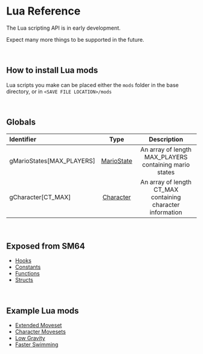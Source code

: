 # Lua Reference

The Lua scripting API is in early development.

Expect many more things to be supported in the future.

<br />

## How to install Lua mods
Lua scripts you make can be placed either the `mods` folder in the base directory, or in `<SAVE FILE LOCATION>/mods`

<br />

## Globals
| Identifier | Type | Description |
| :--------  | :--: | :---------: |
| gMarioStates[MAX_PLAYERS] | [MarioState](structs.md#MarioState) | An array of length MAX_PLAYERS containing mario states |
| gCharacter[CT_MAX] | [Character](structs.md#Character) | An array of length CT_MAX containing character information |

<br />

## Exposed from SM64
- [Hooks](hooks.md)
- [Constants](constants.md)
- [Functions](functions.md)
- [Structs](structs.md)

<br />

## Example Lua mods
- [Extended Moveset](../../mods/extended-moveset.lua)
- [Character Movesets](../../mods/character-movesets.lua)
- [Low Gravity](../../mods/low-gravity.lua)
- [Faster Swimming](../../mods/faster-swimming.lua)
